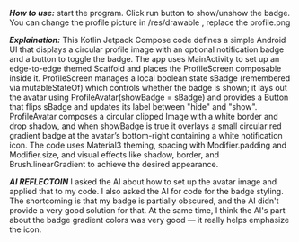 ***How to use:***
start the program. Click run button to show/unshow the badge. You can change the profile picture in /res/drawable , replace the profile.png

***Explaination:*** 
This Kotlin Jetpack Compose code defines a simple Android UI that displays a circular profile image with an optional notification badge and a button to toggle the badge. The app uses MainActivity to set up an edge-to-edge themed Scaffold and places the ProfileScreen composable inside it. ProfileScreen manages a local boolean state sBadge (remembered via mutableStateOf) which controls whether the badge is shown; it lays out the avatar using ProfileAvatar(showBadge = sBadge) and provides a Button that flips sBadge and updates its label between "hide" and "show". ProfileAvatar composes a circular clipped Image with a white border and drop shadow, and when showBadge is true it overlays a small circular red gradient badge at the avatar’s bottom-right containing a white notification icon. The code uses Material3 theming, spacing with Modifier.padding and Modifier.size, and visual effects like shadow, border, and Brush.linearGradient to achieve the desired appearance.

***AI REFLECTOIN***
I asked the AI about how to set up the avatar image and applied that to my code. I also asked the AI for code for the badge styling. The shortcoming is that my badge is partially obscured, and the AI didn't provide a very good solution for that. At the same time, I think the AI's part about the badge gradient colors was very good — it really helps emphasize the icon.
